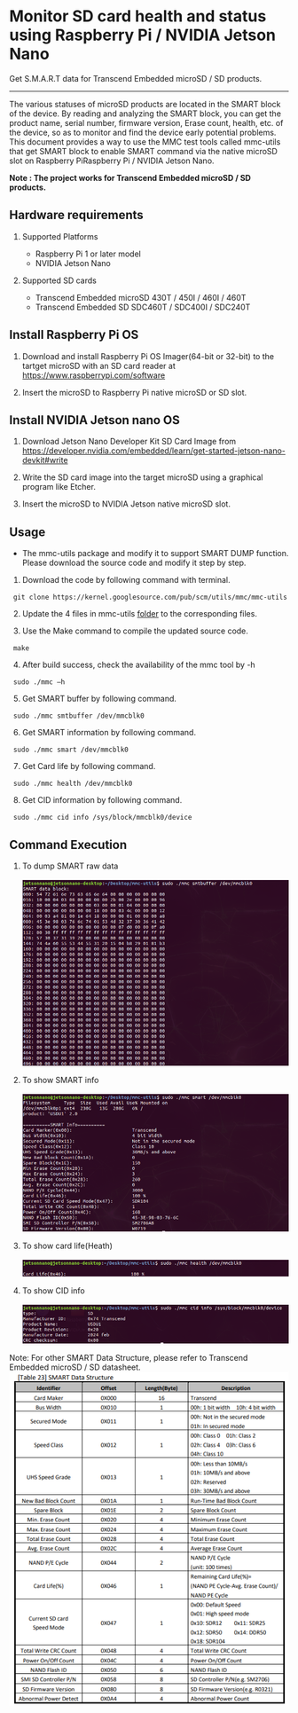 # Monitor SD card health and status using Raspberry Pi / NVIDIA Jetson Nano
Get S.M.A.R.T data for Transcend Embedded microSD / SD products. 

-------------------------
The various statuses of microSD products are located in the SMART block of the device. 
By reading and analyzing the SMART block, you can get the product name, serial number, firmware version, Erase count, health, etc. of the device, so as to monitor and find the 
device early potential problems. This document provides a way to use the MMC test tools called mmc-utils that get SMART block to enable SMART command via the native microSD slot on Raspberry PiRaspberry Pi / NVIDIA Jetson Nano. 

**Note : The project works for Transcend Embedded microSD / SD products.**

Hardware requirements
-------------------------
1. Supported Platforms
   - Raspberry Pi 1 or later model
   - NVIDIA Jetson Nano

2. Supported SD cards
   - Transcend Embedded microSD 430T / 450I / 460I / 460T 
   - Transcend Embedded SD SDC460T / SDC400I / SDC240T

Install Raspberry Pi OS
-------------------------
1. Download and install Raspberry Pi OS Imager(64-bit or 32-bit) to the tartget microSD with an SD card reader at https://www.raspberrypi.com/software

2. Insert the microSD to Raspberry Pi native microSD or SD slot.

Install NVIDIA Jetson nano OS
-------------------------
1. Download Jetson Nano Developer Kit SD Card Image from https://developer.nvidia.com/embedded/learn/get-started-jetson-nano-devkit#write

2. Write the SD card image into the target microSD using a graphical program like Etcher.

3. Insert the microSD to NVIDIA Jetson native microSD slot.


Usage
-------------------------

- The mmc-utils package and modify it to support SMART DUMP function. Please download the source code and modify it step by step.

1. Download the code by following command with terminal.
   
```
 git clone https://kernel.googlesource.com/pub/scm/utils/mmc/mmc-utils
```

2. Update the 4 files in mmc-utils [folder](https://github.com/transcend-information/RaspberryPi-SDcard-SMARTQuery/tree/main/mmc-utils) to the corresponding files.

3. Use the Make command to compile the updated source code.

```
 make
```

4. After build success, check the availability of the mmc tool by -h

```
 sudo ./mmc –h
``` 
5. Get SMART buffer by following command.

```
 sudo ./mmc smtbuffer /dev/mmcblk0
```
 
6. Get SMART information by following command.

```
 sudo ./mmc smart /dev/mmcblk0
```

7. Get Card life by following command.
   
```
 sudo ./mmc health /dev/mmcblk0
```
 
8. Get CID information by following command.
   
```
 sudo ./mmc cid info /sys/block/mmcblk0/device
``` 

Command Execution
-------------------------
1. To dump SMART raw data</br></br>
![Buffer](smtbuffer.png)

2. To show SMART info</br></br>
![SMART](smart.png)

3. To show card life(Heath)</br></br>
![Heath](health.png)

4. To show CID info</br></br>
![CIDInfo](cid_info.png)


Note: For other SMART Data Structure, please refer to Transcend Embedded microSD / SD datasheet.</br>
![sdsmart](sdsmart.PNG)
